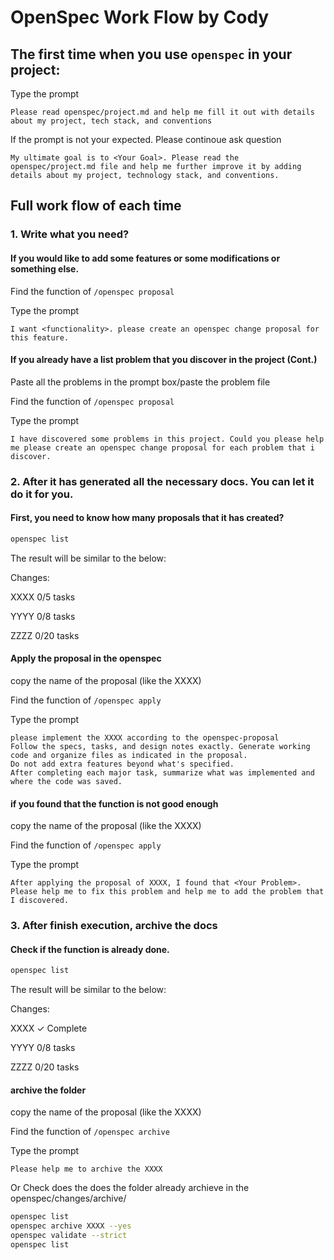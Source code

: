 # OpenSpec Work Flow by Cody

## The first time when you use `openspec` in your project:
Type the prompt
``` prompt
Please read openspec/project.md and help me fill it out with details about my project, tech stack, and conventions
``` 
If the prompt is not your expected. Please continoue ask question
``` prompt
My ultimate goal is to <Your Goal>. Please read the openspec/project.md file and help me further improve it by adding details about my project, technology stack, and conventions.
```

## Full work flow of each time
### 1. Write what you need?
#### If you would like to add some features or some modifications or something else.
Find the function of `/openspec proposal`

Type the prompt
``` prompt
I want <functionality>. please create an openspec change proposal for this feature.
```
#### If you already have a list problem that you discover in the project (Cont.)
Paste all the problems in the prompt box/paste the problem file

Find the function of `/openspec proposal`

Type the prompt
```prompt
I have discovered some problems in this project. Could you please help me please create an openspec change proposal for each problem that i discover.
```

### 2. After it has generated all the necessary docs. You can let it do it for you.
#### First, you need to know how many proposals that it has created?
```bash
openspec list
```
The result will be similar to the below:

Changes:

  XXXX                0/5 tasks
  
  YYYY                0/8 tasks
  
  ZZZZ                 0/20 tasks
  

#### Apply the proposal in the openspec
copy the name of the proposal (like the XXXX)

Find the function of `/openspec apply`

Type the prompt
```prompt
please implement the XXXX according to the openspec-proposal
Follow the specs, tasks, and design notes exactly. Generate working code and organize files as indicated in the proposal. 
Do not add extra features beyond what's specified. 
After completing each major task, summarize what was implemented and where the code was saved.
```

#### if you found that the function is not good enough
copy the name of the proposal (like the XXXX)

Find the function of `/openspec apply`

Type the prompt
```prompt
After applying the proposal of XXXX, I found that <Your Problem>. Please help me to fix this problem and help me to add the problem that I discovered.
```
### 3. After finish execution, archive the docs
#### Check if the function is already done.
```bash
openspec list
```
The result will be similar to the below:

Changes:

  XXXX                ✓ Complete
  
  YYYY                0/8 tasks
  
  ZZZZ                 0/20 tasks
  

#### archive the folder
copy the name of the proposal (like the XXXX)

Find the function of `/openspec archive`

Type the prompt
```prompt
Please help me to archive the XXXX
````
Or
Check does the does the folder already archieve in the openspec/changes/archive/
```bash
openspec list
openspec archive XXXX --yes
openspec validate --strict
openspec list
```

